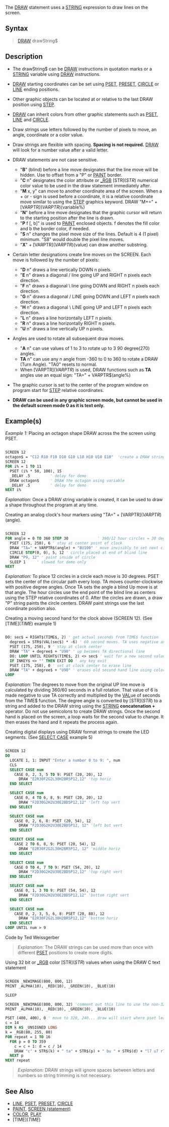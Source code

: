The [DRAW](DRAW) statement uses a [STRING](STRING) expression to draw lines on the screen.

## Syntax

> [DRAW](DRAW) drawString$

## Description

* The drawString$ can be [DRAW](DRAW) instructions in quotation marks or a [STRING](STRING) variable using [DRAW](DRAW) instructions.
* [DRAW](DRAW) starting coordinates can be set using [PSET](PSET), [PRESET](PRESET), [CIRCLE](CIRCLE) or [LINE](LINE) ending positions.
* Other graphic objects can be located at or relative to the last DRAW position using [STEP](STEP). 
* [DRAW](DRAW) can inherit colors from other graphic statements such as [PSET](PSET), [LINE](LINE) and [CIRCLE](CIRCLE).
* Draw strings use letters followed by the number of pixels to move, an angle, coordinate or a color value.
* Draw strings are flexible with spacing. **Spacing is not required.** [DRAW](DRAW) will look for a number value after a valid letter.
* DRAW statements are not case sensitive.
  * "**B**" (blind) before a line move designates that the line move will be hidden. Use to offset from a "P" or [PAINT](PAINT) border.
  * "**C** n" designates the color attribute or [_RGB](_RGB) [STR$](STR$) numerical color value to be used in the draw statement immediately after.
  * "**M** x, y" can move to another coordinate area of the screen. When a + or - sign is used before a coordinate, it is a relative coordinate move similar to using the [STEP](STEP) graphics keyword. DRAW "M+=" + [VARPTR$](VARPTR$)(variable%)
  * "**N**" before a line move designates that the graphic cursor will return to the starting position after the line is drawn.
  * "**P** f [, b]" is used to [PAINT](PAINT) enclosed objects. f denotes the fill color and b the border color, if needed.
  * "**S** n" changes the pixel move size of the lines. Default is 4 (1 pixel) minimum. "S8" would double the pixel line moves.
  * "**X**" + [VARPTR$](VARPTR$)(value) can draw another substring.

* Certain letter designations create line moves on the SCREEN. Each move is followed by the number of pixels:
  * "**D** n" draws a line vertically DOWN n pixels.
  * "**E** n" draws a diagonal / line going UP and RIGHT n pixels each direction.
  * "**F** n" draws a diagonal \ line going DOWN and RIGHT n pixels each direction.
  * "**G** n" draws a diagonal / LINE going DOWN and LEFT n pixels each direction.
  * "**H** n" draws a diagonal \ LINE going UP and LEFT n pixels each direction.
  * "**L** n" draws a line horizontally LEFT n pixels.
  * "**R** n" draws a line horizontally RIGHT n pixels.
  * "**U** n" draws a line vertically UP n pixels.

* Angles are used to rotate all subsequent draw moves.
  * "**A** n" can use values of 1 to 3 to rotate up to 3 90 degree(270) angles.
  * **TA** n" can use any n angle from -360 to 0 to 360 to rotate a DRAW (Turn Angle). "TA0" resets to normal.
  * When [VARPTR$](VARPTR$) is used, DRAW functions such as **TA** angles use an equal sign: "TA=" + VARPTR$(angle%)
* The graphic cursor is set to the center of the program window on program start for [STEP](STEP) relative coordinates.
* **DRAW can be used in any graphic screen mode, but cannot be used in the default screen mode 0 as it is text only.** 

## Example(s)

*Example 1:* Placing an octagon shape DRAW across the the screen using PSET.

```vb

SCREEN 12
octagon$ = "C12 R10 F10 D10 G10 L10 H10 U10 E10"  'create a DRAW string value
SCREEN 12
FOR i% = 1 TO 11
  PSET (i% * 50, 100), 15
  _DELAY .5         ' delay for demo
  DRAW octagon$     ' DRAW the octagon using variable
  _DELAY .5         ' delay for demo 
NEXT i% 

```

*Explanation:* Once a DRAW string variable is created, it can be used to draw a shape throughout the program at any time. 

Creating an analog clock's hour markers using "TA=" + [VARPTR$](VARPTR$)(angle).

```vb

SCREEN 12
FOR angle = 0 TO 360 STEP 30             ' 360/12 hour circles = 30 degrees apart  
  PSET (175, 250), 6 ' stay at center point of clock
  DRAW "TA=" + VARPTR$(angle) + "BU100" ' move invisibly to set next circle's center point
  CIRCLE STEP(0, 0), 5, 12 ' circle placed at end of blind line
  DRAW "P9, 12" ' paint inside of circle 
  SLEEP 1     ' slowed for demo only
NEXT 

```

*Explanation:* To place 12 circles in a circle each move is 30 degrees. PSET sets the center of the circular path every loop. TA moves counter-clockwise with positive degree angles. Once TA sets the angle a blind Up move is at that angle. The hour circles use the end point of the blind line as centers using the STEP relative coordinates of 0. After the circles are drawn, a draw "P" string paints the circle centers. DRAW paint strings use the last coordinate position also.

Creating a moving second hand for the clock above (SCREEN 12). (See [TIME$](TIME$) example 1)

```vb

DO: sec$ = RIGHT$(TIME$, 2) ' get actual seconds from TIME$ function
  degree$ = STR$(VAL(sec$) * -6) ' 60 second moves. TA uses negative angles for clockwise moves
  PSET (175, 250), 9 ' stay at clock center
  DRAW "TA" + degree$ + "U90" ' up becomes TA directional line
  DO: LOOP UNTIL RIGHT$(TIME$, 2) <> sec$ ' wait for a new second value
  IF INKEY$ <> "" THEN EXIT DO ' any key exit
  PSET (175, 250), 0 ' set at clock center to erase line
  DRAW "TA" + degree$ + "U90" ' erases old second hand line using color 0 from PSET
LOOP

```

*Explanation:* The degrees to move from the original UP line move is calculated by dividing 360/60 seconds in a full rotation. That value of 6 is made negative to use TA correctly and multiplied by the [VAL](VAL)ue of seconds from the TIME$ function. The degree angle is converted by [STR$](STR$) to a string and added to the DRAW string using the [STRING](STRING) **concatenation +** operator. Do not use semicolons to create DRAW strings. Once the second hand is placed on the screen, a loop waits for the second value to change. It then erases the hand and it repeats the process again.

Creating digital displays using DRAW format strings to create the LED segments. (See [SELECT CASE](SELECT-CASE) example 5)

```vb

SCREEN 12
DO
  LOCATE 1, 1: INPUT "Enter a number 0 to 9: ", num
  CLS
  SELECT CASE num
    CASE 0, 2, 3, 5 TO 9: PSET (20, 20), 12
      DRAW "E2R30F2G2L30H2BR5P12,12" 'top horiz
  END SELECT

  SELECT CASE num
    CASE 0, 4 TO 6, 8, 9: PSET (20, 20), 12
      DRAW "F2D30G2H2U30E2BD5P12,12" 'left top vert
  END SELECT

  SELECT CASE num
    CASE 0, 2, 6, 8: PSET (20, 54), 12
      DRAW "F2D30G2H2U30E2BD5P12, 12" 'left bot vert
  END SELECT

  SELECT CASE num
    CASE 2 TO 6, 8, 9: PSET (20, 54), 12
      DRAW "E2R30F2G2L30H2BR5P12, 12" 'middle horiz
  END SELECT

  SELECT CASE num
    CASE 0 TO 4, 7 TO 9: PSET (54, 20), 12
      DRAW "F2D30G2H2U30E2BD5P12,12" 'top right vert
  END SELECT

  SELECT CASE num
    CASE 0, 1, 3 TO 9: PSET (54, 54), 12
      DRAW "F2D30G2H2U30E2BD5P12,12" 'bottom right vert
  END SELECT

  SELECT CASE num
    CASE 0, 2, 3, 5, 6, 8: PSET (20, 88), 12
      DRAW "E2R30F2G2L30H2BR5P12,12" 'bottom horiz
  END SELECT
LOOP UNTIL num > 9 

```

Code by Ted Weissgerber

> *Explanation:* The DRAW strings can be used more than once with different [PSET](PSET) positions to create more digits.

Using 32 bit or [_RGB](_RGB) color [STR$](STR$) values when using the DRAW C text statement

```vb

SCREEN _NEWIMAGE(800, 800, 12)
PRINT _ALPHA(10), _RED(10), _GREEN(10), _BLUE(10)

SLEEP

SCREEN _NEWIMAGE(800, 800, 32) 'comment out this line to use the non-32 bit screen mode 12
PRINT _ALPHA(10), _RED(10), _GREEN(10), _BLUE(10)

PSET (400, 400), 0 ' move to 320, 240... draw will start where pset leaves off
c = 14
DIM k AS _UNSIGNED LONG
k = _RGB(80, 255, 80)
FOR repeat = 1 TO 16
  FOR p = 0 TO 359
    c = c + 1: d = c / 14
    DRAW "c" + STR$(k) + " ta" + STR$(p) + " bu " + STR$(d) + "l7 u7 r7 d7 bd " + STR$(d)
  NEXT p
NEXT repeat

```

> *Explanation:* DRAW strings will ignore spaces between letters and numbers so string trimming is not necessary.

## See Also
 
* [LINE](LINE), [PSET](PSET), [PRESET](PRESET), [CIRCLE](CIRCLE)
* [PAINT](PAINT), [SCREEN (statement)](SCREEN-(statement))
* [COLOR](COLOR), [PLAY](PLAY)
* [TIME$](TIME$)
